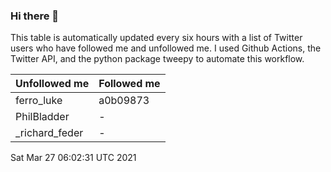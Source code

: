 ### Hi there 👋

This table is automatically updated every six hours with a list of Twitter users who have followed me and unfollowed me. I used Github Actions, the Twitter API, and the python package tweepy to automate this workflow.

| Unfollowed me |  Followed me |
| --- | --- |
|ferro_luke|a0b09873|
|PhilBladder|-|
|_richard_feder|-|
Sat Mar 27 06:02:31 UTC 2021
